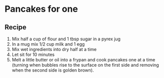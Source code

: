 # Pancakes for one

## Recipe

1. Mix half a cup of flour and 1 tbsp sugar in a pyrex jug
2. In a mug mix 1/2 cup milk and 1 egg
3. Mix wet ingredients into dry half at a time
4. Let sit for 10 minutes
5. Melt a little butter or oil into a frypan and cook pancakes one at a time (turning when bubbles rise to the surface on the first side and removing when the second side is golden brown).
